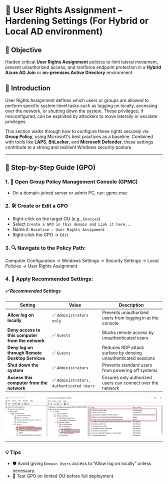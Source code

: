 # 👤 User Rights Assignment – Hardening Settings (For Hybrid or Local AD environment)

## 🎯 Objective

Harden critical **User Rights Assignment** policies to limit lateral movement, prevent unauthorized access, and reinforce endpoint protection in a **Hybrid Azure AD Join** or **on-premises Active Directory** environment.

## 📝 Introduction

User Rights Assignment defines which users or groups are allowed to perform specific system-level tasks such as logging on locally, accessing over the network, or shutting down the system. These privileges, if misconfigured, can be exploited by attackers to move laterally or escalate privileges.

This section walks through how to configure these rights securely via **Group Policy**, using Microsoft's best practices as a baseline. Combined with tools like **LAPS**, **BitLocker**, and **Microsoft Defender**, these settings contribute to a strong and resilient Windows security posture.

---

## 🧭 Step-by-Step Guide (GPO)

### 1. 🎯 Open Group Policy Management Console (GPMC)
- On a domain-joined server or admin PC, run:
gpmc.msc

### 2. 🛠️ Create or Edit a GPO
- Right-click on the target OU (e.g., `Devices`)  
- Select `Create a GPO in this domain and Link it here...`  
- Name it: `Baseline – User Rights Assignment`  
- Right-click the GPO → `Edit`

### 3. 🔍 Navigate to the Policy Path:
Computer Configuration → Windows Settings → Security Settings → Local Policies → User Rights Assignment

### 4. 🧱 Apply Recommended Settings:
##### ✅ Recommended Settings

| Setting | Value | Description |
|--------|-------|-------------|
| **Allow log on locally** | ✅ `Administrators only` | Prevents unauthorized users from logging in at the console |
| **Deny access to this computer from the network** | ✅ `Guests` | Blocks remote access by unauthenticated users |
| **Deny log on through Remote Desktop Services** | ✅ `Guests` | Reduces RDP attack surface by denying unauthenticated sessions |
| **Shut down the system** | ✅ `Administrators` | Prevents standard users from powering off systems |
| **Access this computer from the network** | ✅ `Administrators, Authenticated Users` | Ensures only authorized users can connect over the network |


![UR-GPO](https://github.com/AliChoukatli/CyberShield-Enterprise/blob/main/05_Zero_Trust_%26_Security_Hardening/Screenshots/User_Rights_GPO.png)

---

### 💡 Tips

- 🛡️ Avoid giving `Domain Users` access to “Allow log on locally” unless necessary.
- 🧪 Test GPO on limited OU before full deployment.


